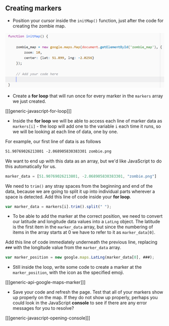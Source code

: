 ## Creating markers

+ Position your cursor inside the `initMap()` function, just after the code for creating the zombie map.

![Add marker code here](images/add-marker-code.png)

+ Create a **for loop** that will run once for every marker in the `markers` array we just created.

[[[generic-javascript-for-loop]]]

+ Inside the **for loop** we will be able to access each line of marker data as `markers[i]` - the loop will add one to the variable `i` each time it runs, so we will be looking at each line of data, one by one.

For example, our first line of data is as follows

```html
51.90769026213801 -2.068905830383301 zombie.png
```

We want to end up with this data as an array, but we'd like JavaScript to do this automatically for us.

```JavaScript
marker_data = [51.90769026213801, -2.068905830383301, "zombie.png"]
```
 We need to `trim()` any stray spaces from the beginning and end of the data, because we are going to split it up into individual parts wherever a space is detected. Add this line of code inside your **for loop**.

```JavaScript
var marker_data = markers[i].trim().split(" ");
```
+ To be able to add the marker at the correct position, we need to convert our latitude and longitude data values into a `LatLng` object. The latitude is the first item in the `marker_data` array, but since the numbering of items in the array starts at 0 we have to refer to it as `marker_data[0]`.

Add this line of code immediately underneath the previous line, replacing `###` with the longitude value from the `marker_data` array.

```JavaScript
var marker_position = new google.maps.LatLng(marker_data[0], ###);
```

+ Still inside the loop, write some code to create a marker at the `marker_position`, with the icon as the specified emoji.

[[[generic-api-google-maps-marker]]]


+ Save your code and refresh the page. Test that all of your markers show up properly on the map. If they do not show up properly, perhaps you could look in the JavaScript **console** to see if there are any error messages for you to resolve?

[[[generic-javascript-opening-console]]]
